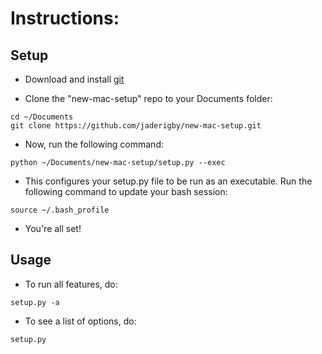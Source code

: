 # Instructions: #

## Setup ##

- Download and install [git](https://git-scm.com/downloads)

- Clone the "new-mac-setup" repo to your Documents folder:
```
cd ~/Documents
git clone https://github.com/jaderigby/new-mac-setup.git
```

- Now, run the following command:
```
python ~/Documents/new-mac-setup/setup.py --exec
```

- This configures your setup.py file to be run as an executable. Run the following command to update your bash session:
```
source ~/.bash_profile
```

- You're all set!

## Usage ##

- To run all features, do:
```
setup.py -a
```

- To see a list of options, do:
```
setup.py
```
